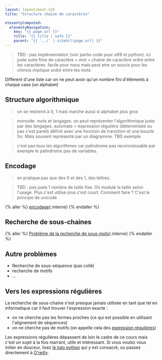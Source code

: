 ```yaml
---
layout: layout/post.njk
title: "Structure chaine de caractères"

eleventyComputed:
  eleventyNavigation:
    key: "{{ page.url }}"
    title: "{{ title | safe }}"
    parent: "{{ '../' | siteUrl(page.url) }}"
---
```


> TBD : pas implémentation (voir partie code pour utf8 et python). ici juste suite finie de caractère = mot = chaine de caractère
> ordre entre les caractères. facile pour nous mais peut etre un soucis pour les chinois
> implique ordre entre les mots

Différent d'une liste car on ne peut avoir qu'un nombre fini d'éléments à chaque case (un alphabet)

## Structure algorithmique

> on se restreint à 0, 1 mais marche aussi si alphabet plus gros

> monoide. 
> mots et langages.
> on peut représenter l'algorithmique juste par des langages. 
> automate = expression régulière (déterministe ou pas c'est pareil)
> définit avec une fonction de transition et une boucle for. Mais souvent représenté par un diagramme. 
> TBD exemple

> c'est pas tous les algorithmes car palindrome pas reconnaissable par exemple le palindrome
> pas de variables.

## Encodage

> en pratique pas que des 0 et des 1, des lettres.

>TBD : pas juste 1 nombre de taille fixe. On module la taille selon l'usage. Plus c'est utilisé plus c'est court. Comment faire ? C'est le principe de unicode

{% aller %}
[encodage](./encodage){.interne}
{% endaller %}

## Recherche de sous-chaines

{% aller %}
[Problème de la recherche de sous-mots](./recherche-sous-mots){.interne}
{% endaller %}

## Autre problèmes

- Recherche de sous-séquence (pas collé)
- recherche de motifs 
- ...

## Vers les expressions régulières

La recherche de sous-chaine n'est presque jamais utilisée en tant que tel en informatique car il faut trouver l'expression exacte :

- on ne cherche pas les formes proches (ce qui est possible en utilisant l'alignement de séquences)
- on ne cherche pas de motifs (on appelle cela des [expression régulières](https://fr.wikipedia.org/wiki/Expression_r%C3%A9guli%C3%A8re))

Les expressions régulières dépassent de loin le cadre de ce cours mais c'est un sujet à la fois marrant, utile et intéressant. Si vous voulez vous initier en douceur, lisez [le tuto python](https://docs.python.org/fr/3/howto/regex.html) qui y est consacré, ou passez directement à [O'reilly](https://www.oreilly.com/library/view/introducing-regular-expressions/9781449338879/).
